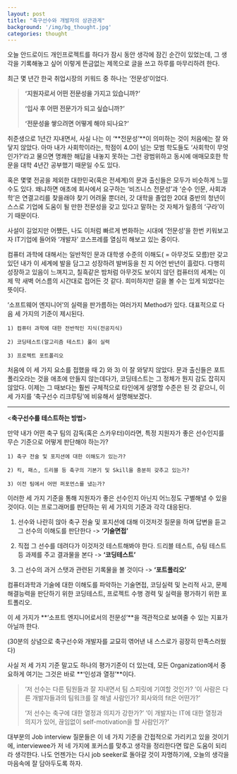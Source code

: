 ```yaml
---
layout: post
title: "축구선수와 개발자의 상관관계"
background: '/img/bg_thought.jpg'
categories: thought
---
```


오늘 안드로이드 개인프로젝트를 하다가 잠시 동안 생각에 잠긴 순간이 있었는데, 그 생각을 기록해놓고 싶어 이렇게 뜬금없는 제목으로 글을 쓰고 하루를 마무리하려 한다.

최근 몇 년간 한국 취업시장의 키워드 중 하나는 ‘전문성’이었다.



>**‘지원자로서 어떤 전문성을 가지고 있습니까?’**
>
>**‘입사 후 어떤 전문가가 되고 싶습니까?’**
>
>**‘전문성을 쌓으려면 어떻게 해야 되나요?’**



취준생으로 1년간 지내면서, 사실 나는 이 ‘**전문성’**이 의미하는 것이 처음에는 잘 와닿지 않았다. 아마 내가 사회학이라는, 학점이 4.0이 넘는 모범 학도들도 ‘사회학이 무엇인가?’라고 물으면 명쾌한 해답을 내놓지 못하는 그런 광범위하고 동시에 애매모호한 학문을 대학 4년간 공부했기 때문일 수도 있다.

혹은 몇몇 전공을 제외한 대한민국(혹은 전세계)의 문과 출신들은 모두가 비슷하게 느낄 수도 있다. 왜냐하면 애초에 회사에서 요구하는 ‘비즈니스 전문성’과 ‘순수 인문, 사회과학’은 연결고리를 찾을래야 찾기 어려울 뿐더러, 갓 대학을 졸업한 20대 중반의 청년이 스스로 기업에 도움이 될 만한 전문성을 갖고 있다고 말하는 것 자체가 일종의 ‘구라’이기 때문이다.

사설이 길었지만 어쨌든, 나도 이처럼 빠르게 변화하는 시대에 ‘전문성’을 한번 키워보고자 IT기업에 들어와 ‘개발자’ 코스프레를 열심히 해보고 있는 중이다.



컴퓨터 과학에 대해서는 일반적인 문과 대학생 수준의 이해도( = 아무것도 모름)만 갖고 있던 내가 이 세계에 발을 담그고 성장하려 발버둥을 친 지 어언 반년이 흘렀다. 다행히 성장하고 있음이 느껴지고, 칠흑같은 밤처럼 아무것도 보이지 않던 컴퓨터의 세계는 이제 막 새벽 어스름의 시간대로 접어든 것 같다. 희미하지만 길을 볼 수는 있게 되었다는 뜻이다.

‘소프트웨어 엔지니어’의 실력을 판가름하는 여러가지 Method가 있다.
대표적으로 다음 세 가지의 기준이 제시된다.

~~~
1) 컴퓨터 과학에 대한 전반적인 지식(전공지식)

2) 코딩테스트(알고리즘 테스트) 풀이 실력

3) 프로젝트 포트폴리오
~~~

처음에 이 세 가지 요소를 접했을 때 2) 와 3) 이 잘 와닿지 않았다. 문과 출신들은 포트폴리오라는 것을 애초에 만들지 않는데다가, 코딩테스트는 그 정체가 뭔지 감도 잡히지 않았다. 이제는 그 때보다는 훨씬 구체적으로 타인에게 설명할 수준은 된 것 같으니, 이 세 가지를 ‘축구선수 리크루팅’에 비유해서 설명해보겠다.



---

<**축구선수를 테스트하는 방법**>

만약 내가 어떤 축구 팀의 감독(혹은 스카우터)이라면, 특정 지원자가 좋은 선수인지를 무슨 기준으로 어떻게 판단해야 하는가?

~~~
1) 축구 전술 및 포지션에 대한 이해도가 있는가?

2) 킥, 패스, 드리블 등 축구의 기본기 및 Skill을 충분히 갖추고 있는가?

3) 이전 팀에서 어떤 퍼포먼스를 냈는가?
~~~

이러한 세 가지 기준을 통해 지원자가 좋은 선수인지 아닌지 어느정도 구별해낼 수 있을 것이다. 이는 프로그래머를 판단하는 위 세 가지의 기준과 각각 대응된다.



1. 선수와 나란히 앉아 축구 전술 및 포지션에 대해 이것저것 질문을 하며 답변을 듣고 그 선수의 이해도를 판단한다 -> **‘기술면접’**

2. 직접 그 선수를 데려다가 이것저것 테스트해봐야 한다. 드리블 테스트, 슈팅 테스트 등 과제를 주고 결과물을 본다 -> **‘코딩테스트’**

3. 그 선수의 과거 스탯과 관련된 기록물을 볼 것이다 -> **‘포트폴리오’**

   

컴퓨터과학과 기술에 대한 이해도를 파악하는 기술면접, 코딩실력 및 논리적 사고, 문제해결능력을 판단하기 위한 코딩테스트, 프로젝트 수행 경력 및 실력을 평가하기 위한 포트폴리오.

이 세 가지가 **‘소프트 엔지니어로서의 전문성’**을 객관적으로 보여줄 수 있는 지표가 아닐까 한다.

(30분의 상념으로 축구선수와 개발자를 교묘히 엮어낸 내 스스로가 굉장히 만족스러웠다)



사실 저 세 가지 기준 말고도 하나의 평가기준이 더 있는데, 모든 Organization에서 중요하게 여기는 그것은 바로 **‘인성과 열정’**이다.



> ‘저 선수는 다른 팀원들과 잘 지내면서 팀 스피릿에 기여할 것인가?
> ‘이 사람은 다른 개발자들과의 팀워크를 잘 해낼 사람인가? 회사와의 fit은 어떤가?’
>
> ‘저 선수는 축구에 대한 열정과 의지가 강한가?’
> ‘이 개발자는 IT에 대한 열정과 의지가 있어, 끊임없이 self-motivation을 할 사람인가?’



대부분의 Job interview 질문들은 이 네 가지 기준을 간접적으로 가리키고 있을 것이기에, interviewee가 저 네 가지에 포커스를 맞추고 생각을 정리한다면 많은 도움이 되리라 생각한다. 나도 언젠가는 다시 job seeker로 돌아갈 것이 자명하기에, 오늘의 생각을 마음속에 잘 담아두도록 하자.